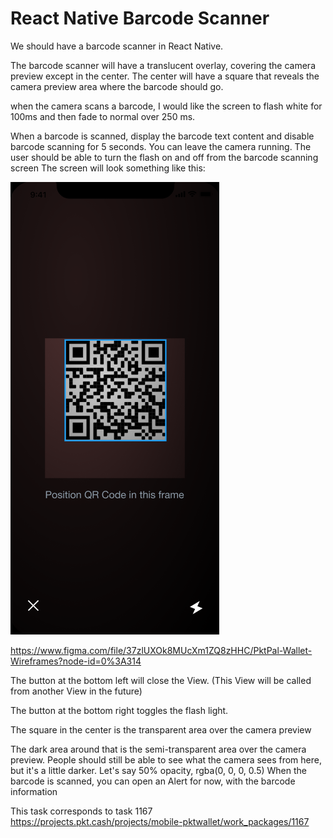 # React Native Barcode Scanner

We should have a barcode scanner in React Native.

The barcode scanner will have a translucent overlay, covering the camera preview except in the center. The center will have a square that reveals the camera preview area where the barcode should go.

when the camera scans a barcode, I would like the screen to flash white for 100ms and then fade to normal over 250 ms.

When a barcode is scanned, display the barcode text content and disable barcode scanning for 5 seconds. You can leave the camera running.
The user should be able to turn the flash on and off from the barcode scanning screen
The screen will look something like this:

![Screenshot](screenshot.png)

https://www.figma.com/file/37zlUXOk8MUcXm1ZQ8zHHC/PktPal-Wallet-Wireframes?node-id=0%3A314

The button at the bottom left will close the View. (This View will be called from another View in the future)

The button at the bottom right toggles the flash light.

The square in the center is the transparent area over the camera preview

The dark area around that is the semi-transparent area over the camera preview.  People should still be able to see what the camera sees from here, but it's a little darker. Let's say 50% opacity, rgba(0, 0, 0, 0.5)
When the barcode is scanned, you can open an Alert for now, with the barcode information

This task corresponds to task 1167
https://projects.pkt.cash/projects/mobile-pktwallet/work_packages/1167
